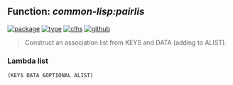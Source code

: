 ## Function: ***common-lisp:pairlis***
[![package](https://img.shields.io/badge/Package-COMMON--LISP-5f9ea0.svg?style=social&colorA=999999)](../) [![type](https://img.shields.io/badge/Type-Function-5f9ea0.svg?style=social&colorA=999999)](../#function) [![clhs](https://img.shields.io/badge/CLHS-PAIRLIS-5f9ea0.svg?style=social&colorA=999999)](http://www.lispworks.com/documentation/HyperSpec/Body/f_pairli.htm) [![github](https://img.shields.io/badge/GitHub-View_the_source-5f9ea0.svg?style=social&colorA=999999&logo=github)](https://github.com/sbcl/sbcl/blob/master/src/code/list.lisp/) 

> Construct an association list from KEYS and DATA (adding to ALIST).

### Lambda list
```
(KEYS DATA &OPTIONAL ALIST)
```
